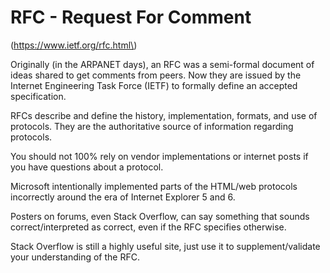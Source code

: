 # **RFC - Request For Comment**

\(https://www.ietf.org/rfc.html\)

Originally \(in the ARPANET days\), an RFC was a semi-formal document of ideas shared to get comments from peers. Now they are issued by the Internet Engineering Task Force \(IETF\) to formally define an accepted specification.

RFCs describe and define the history, implementation, formats, and use of protocols. They are the authoritative source of information regarding protocols.

You should not 100% rely on vendor implementations or internet posts if you have questions about a protocol.

Microsoft intentionally implemented parts of the HTML/web protocols incorrectly around the era of Internet Explorer 5 and 6.

Posters on forums, even Stack Overflow, can say something that sounds correct/interpreted as correct, even if the RFC specifies otherwise.

Stack Overflow is still a highly useful site, just use it to supplement/validate your understanding of the RFC.

